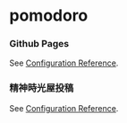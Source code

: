 # pomodoro

### Github Pages
See [Configuration Reference](https://lillianniu3640.github.io/pomodoro/).

### 精神時光屋投稿
See [Configuration Reference](https://challenge.thef2e.com/user/4130).

